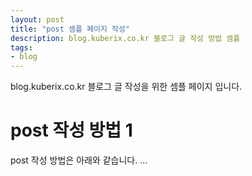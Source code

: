 ```yaml
---
layout: post
title: "post 셈플 페이지 작성"
description: blog.kuberix.co.kr 블로그 글 작성 방법 셈플
tags:
- blog
---
```


blog.kuberix.co.kr 블로그 글 작성을 위한 셈플 페이지 입니다.

# post 작성 방법 1
post 작성 방법은 아래와 같습니다.
...
